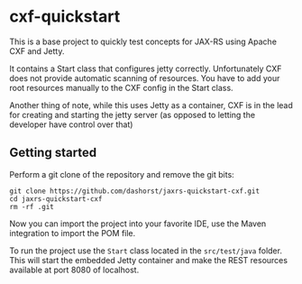 cxf-quickstart
===================

This is a base project to quickly test concepts for JAX-RS using
Apache CXF and Jetty.

It contains a Start class that configures jetty correctly.
Unfortunately CXF does not provide automatic scanning of resources.
You have to add your root resources manually to the CXF config in
the Start class.

Another thing of note, while this uses Jetty as a container, CXF is
in the lead for creating and starting the jetty server (as opposed to
letting the developer have control over that)

Getting started
---------------

Perform a git clone of the repository and remove the git bits:

    git clone https://github.com/dashorst/jaxrs-quickstart-cxf.git
    cd jaxrs-quickstart-cxf
    rm -rf .git

Now you can import the project into your favorite IDE, use the Maven
integration to import the POM file.

To run the project use the `Start` class located in the `src/test/java`
folder. This will start the embedded Jetty container and make the REST
resources available at port 8080 of localhost.
